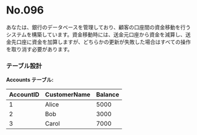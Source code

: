 # No.096

あなたは、銀行のデータベースを管理しており、顧客の口座間の資金移動を行うシステムを構築しています。資金移動時には、送金元口座から資金を減算し、送金先口座に資金を加算しますが、どちらかの更新が失敗した場合はすべての操作を取り消す必要があります。

### テーブル設計

**Accounts テーブル:**

| AccountID | CustomerName | Balance |
|-----------|--------------|---------|
| 1         | Alice        | 5000    |
| 2         | Bob          | 3000    |
| 3         | Carol        | 7000    |
